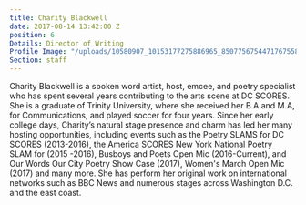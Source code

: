 ```yaml
---
title: Charity Blackwell
date: 2017-08-14 13:42:00 Z
position: 6
Details: Director of Writing
Profile Image: "/uploads/10580907_10153177275886965_8507756754471767558_o.jpg"
Section: staff
---
```


Charity Blackwell is a spoken word artist, host, emcee, and poetry specialist who has spent several years contributing to the arts scene at DC SCORES. She is a graduate of Trinity University, where she received her B.A and M.A, for Communications, and played soccer for four years. Since her early college days, Charity’s natural stage presence and charm has led her many hosting opportunities, including events such as the Poetry SLAMS for DC SCORES (2013-2016), the America SCORES New York National Poetry SLAM for (2015 -2016), Busboys and Poets Open Mic (2016-Current), and Our Words Our City Poetry Show Case (2017), Women's March Open Mic (2017) and many more. She has perform her original work on international networks such as BBC News and numerous stages across Washington D.C. and the east coast. 